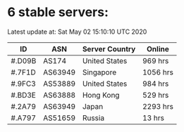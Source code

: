 # 6 stable servers:

Latest update at: Sat May 02 15:10:10 UTC 2020

| ID | ASN | Server Country | Online |
| -- | --- | -------------- | ------ |
| #.D09B | AS174 | United States | 969 hrs |
| #.7F1D | AS63949 | Singapore | 1056 hrs |
| #.9FC3 | AS53889 | United States | 984 hrs |
| #.BD3E | AS63888 | Hong Kong | 529 hrs |
| #.2A79 | AS63949 | Japan | 2293 hrs |
| #.A797 | AS51659 | Russia | 13 hrs |

